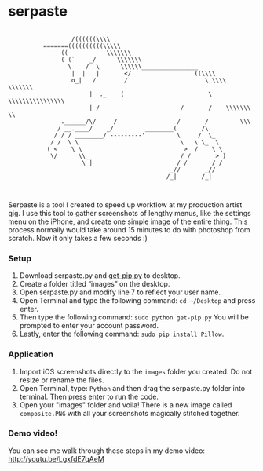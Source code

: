 # serpaste

```

                  /((((((\\\\
          =======((((((((((\\\\\
               ((           \\\\\\\
               ( (`    _/      \\\\\\\
                 \    /  \      \\\\\\________________
                  |  |   |       </                  ((\\\\
                  o_|   /        /                      \ \\\\    \\\\\\\
                       |  ._    (                        \ \\\\\\\\\\\\\\\\
                       | /                       /       /    \\\\\\\     \\
               .______/\/     /                 /       /         \\\
              / __.____/    _/         ________(       /\
             / / / ________/`---------'         \     /  \_
            / /  \ \                             \   \ \_  \
           ( <    \ \                             >  /    \ \
            \/      \\_                          / /       > )
                     \_|                        / /       / /
                                              _//       _//
                                             /_|       /_|
                                             
                                             
```

Serpaste is a tool I created to speed up workflow at my production artist gig. I use this tool to gather screenshots of lengthy menus, like the settings menu on the iPhone, and create one simple image of the entire thing. This process normally would take around 15 minutes to do with photoshop from scratch. Now it only takes a few seconds :) 

### Setup

1. Download serpaste.py and [get-pip.py](https://pip.pypa.io/en/latest/installing.html) to desktop.
1. Create a folder titled “images” on the desktop.
1. Open serpaste.py and modify line 7 to reflect your user name.
1. Open Terminal and type the following command: `cd ~/Desktop` and press enter.
1. Then type the following command: `sudo python get-pip.py` You will be prompted to enter your account password.
1. Lastly, enter the following command: `sudo pip install Pillow`.


### Application

1. Import iOS screenshots directly to the `images` folder you created. Do not resize or rename the files.
1. Open Terminal, type: `Python` and then drag the serpaste.py folder into terminal. Then press enter to run the code.
1. Open your "images" folder and voila! There is a new image called `composite.PNG` with all your screenshots magically stitched together.

### Demo video!
You can see me walk through these steps in my demo video: http://youtu.be/LgxfdE7qAeM
